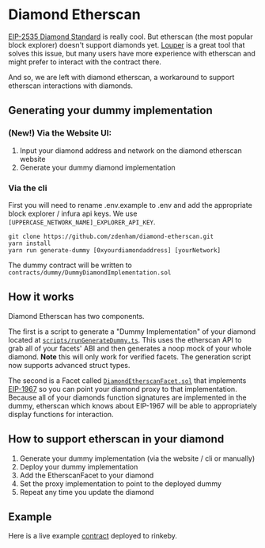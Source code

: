 # Diamond Etherscan

[EIP-2535 Diamond Standard](https://github.com/ethereum/EIPs/issues/2535) is really cool. But etherscan (the most popular block explorer) doesn't support diamonds yet. [Louper](https://louper.dev) is a great tool that solves this issue, but many users have more experience with etherscan and might prefer to interact with the contract there.

And so, we are left with diamond etherscan, a workaround to support etherscan interactions with diamonds.

## Generating your dummy implementation

### **(New!)** Via the Website UI: 

1. Input your diamond address and network on the diamond etherscan website
2. Generate your dummy diamond implementation

### Via the cli

First you will need to rename .env.example to .env and add the appropriate block explorer / infura api keys. We use `[UPPERCASE_NETWORK_NAME]_EXPLORER_API_KEY`.

```
git clone https://github.com/zdenham/diamond-etherscan.git
yarn install
yarn run generate-dummy [0xyourdiamondaddress] [yourNetwork]
```

The dummy contract will be written to `contracts/dummy/DummyDiamondImplementation.sol`

## How it works

Diamond Etherscan has two components.

The first is a script to generate a "Dummy Implementation" of your diamond located at [`scripts/runGenerateDummy.ts`](https://github.com/zdenham/diamond-etherscan/blob/main/scripts/runGenerateDummy.ts). This uses the etherscan API to grab all of your facets' ABI and then generates a noop mock of your whole diamond. **Note** this will only work for verified facets. The generation script now supports advanced struct types.

The second is a Facet called [`DiamondEtherscanFacet.sol`](https://github.com/zdenham/diamond-etherscan/blob/main/contracts/facets/DiamondEtherscanFacet.sol) that implements [EIP-1967](https://eips.ethereum.org/EIPS/eip-1967) so you can point your diamond proxy to that implementation. Because all of your diamonds function signatures are implemented in the dummy, etherscan which knows about EIP-1967 will be able to appropriately display functions for interaction.


## How to support etherscan in your diamond

1. Generate your dummy implementation (via the website / cli or manually)
2. Deploy your dummy implementation
3. Add the EtherscanFacet to your diamond
4. Set the proxy implementation to point to the deployed dummy
5. Repeat any time you update the diamond


## Example

Here is a live example [contract](https://rinkeby.etherscan.io/address/0xc173ae57b7479b95EA9EF0B1A3C70a61e84d0F30) deployed to rinkeby.

